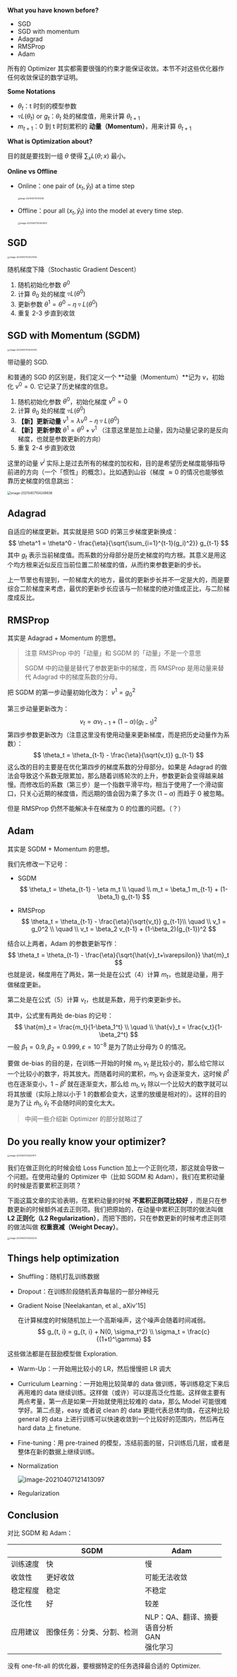 **What you have known before?**

- SGD
- SGD with momentum
- Adagrad
- RMSProp
- Adam

所有的 Optimizer 其实都需要很强的约束才能保证收敛。本节不对这些优化器作任何收敛保证的数学证明。



**Some Notations**

- $\theta_t$：t 时刻的模型参数
- $\triangledown L(\theta_t) \ \mathrm{or} \ g_t$：$\theta_t$ 处的梯度值，用来计算 $\theta_{t+1}$
- $m_{t+1}$：0 到 t 时刻累积的 **动量（Momentum）**，用来计算 $\theta_{t+1}$



**What is Optimization about?**

目的就是要找到一组 $\theta$ 使得 $\sum_x L(\theta; x)$ 最小。



**Online vs Offline**

- Online：one pair of $(x_t, \hat{y}_t)$ at a time step

  <img src="P8-Optimization_for_DL.assets/image-20210407103151508.webp" alt="image-20210407103151508" style="zoom:30%;" />

  

- Offline：pour all $(x_t, \hat{y}_t)$ into the model at every time step.

  <img src="P8-Optimization_for_DL.assets/image-20210407103403813.webp" alt="image-20210407103403813" style="zoom:33%;" />



## SGD

<img src="P8-Optimization_for_DL.assets/image-20210407103437440.webp" alt="image-20210407103437440" style="zoom:33%;" />

随机梯度下降（Stochastic Gradient Descent）

1. 随机初始化参数 $\theta^0$
2. 计算 $\theta_0$ 处的梯度 $\triangledown L(\theta^0)$
3. 更新参数 $\theta^1 = \theta^0 - \eta \triangledown L(\theta^0)$
4. 重复 2-3 步直到收敛



## SGD with Momentum (SGDM)

<img src="P8-Optimization_for_DL.assets/image-20210407103543476.webp" alt="image-20210407103543476" style="zoom:33%;" />

带动量的 SGD.

和普通的 SGD 的区别是，我们定义一个 **动量（Momentum）**记为 $v$，初始化 $v^0 = 0$. 它记录了历史梯度的信息。

1. 随机初始化参数 $\theta^0$，初始化梯度 $v^0 = 0$
2. 计算 $\theta_0$ 处的梯度 $\triangledown L(\theta^0)$
3. **【新】更新动量** $v^1 = \lambda v^0 - \eta\triangledown L(\theta^0)$
4. **【新】更新参数** $\theta^1 = \theta^0 + v^1$ （注意这里是加上动量，因为动量记录的是反向梯度，也就是参数更新的方向）
5. 重复 2-4 步直到收敛



这里的动量 $v^i$ 实际上是过去所有的梯度的加权和，目的是希望历史梯度能够指导前进的方向（一个「惯性」的概念）。比如遇到山谷（梯度 $\approx 0$ 的情况也能够依靠历史梯度的信息跳出：

<img src="P8-Optimization_for_DL.assets/image-20210407104249836.webp" alt="image-20210407104249836" style="zoom:50%;" />



## Adagrad

自适应的梯度更新。其实就是把 SGD 的第三步梯度更新换成：
$$
\theta^1 = \theta^0 - \frac{\eta}{\sqrt{\sum_{i=1}^{t-1}(g_i)^2}} g_{t-1}
$$
其中 $g_t$ 表示当前梯度值。而系数的分母部分是历史梯度的均方根。其意义是用这个均方根来近似反应当前位置二阶梯度的值，从而约束参数更新的步长。

上一节里也有提到，一阶梯度大的地方，最优的更新步长并不一定是大的，而是要综合二阶梯度来考虑，最优的更新步长应该与一阶梯度的绝对值成正比，与二阶梯度成反比。



## RMSProp

其实是 Adagrad + Momentum 的思想。

> 注意 RMSProp 中的「动量」和 SGDM 的「动量」不是一个意思
>
> SGDM 中的动量是替代了参数更新中的梯度，而 RMSProp 是用动量来替代 Adagrad 中的梯度系数的分母。

把 SGDM 的第一步动量初始化改为： $v^1 = g_0^2$

第三步动量更新改为：
$$
v_t = \alpha v_{t-1} + (1-\alpha)(g_{t-1})^2
$$
第四步参数更新改为（注意这里没有使用动量来更新梯度，而是把历史动量作为系数）：
$$
\theta_t = \theta_{t-1} - \frac{\eta}{\sqrt{v_t}} g_{t-1}
$$
这么改的目的主要是在优化第四步的梯度系数的分母部分。如果是 Adagrad 的做法会导致这个系数无限累加，那么随着训练轮次的上升，参数更新会变得越来越慢。而修改后的系数（第三步）是一个指数平滑平均，相当于使用了一个滑动窗口，只关心近期的梯度值，而远期的值会因为乘了多次 $(1-\alpha)$ 而趋于 0 被忽略。

但是 RMSProp 仍然不能解决卡在梯度为 0 的位置的问题。（？）



## Adam

其实是 SGDM + Momentum 的思想。

我们先修改一下记号：

- SGDM
  $$
  \theta_t = \theta_{t-1} - \eta m_t \\
  \quad \\
  m_t = \beta_1 m_{t-1} + (1-\beta_1) g_{t-1}
  $$

- RMSProp
  $$
  \theta_t = \theta_{t-1} - \frac{\eta}{\sqrt{v_t}} g_{t-1}\\
  \quad \\
  v_1 = g_0^2 \\
  \quad \\
  v_t = \beta_2 v_{t-1} + (1-\beta_2)(g_{t-1})^2
  $$

结合以上两者，Adam 的参数更新写作：
$$
\theta_t = \theta_{t-1} - \frac{\eta}{\sqrt{\hat{v}_t+\varepsilon}} \hat{m}_t
$$
也就是说，梯度用在了两处，第一处是在公式（4）计算 $m_t$，也就是动量，用于做梯度更新。

第二处是在公式（5）计算 $v_t$，也就是系数，用于约束更新步长。

其中，公式里有两处 de-bias 的记号：
$$
\hat{m}_t = \frac{m_t}{1-\beta_1^t} \\
\quad \\
\hat{v}_t = \frac{v_t}{1-\beta_2^t}
$$
一般 $\beta_1 = 0.9, \beta_2 = 0.999, \varepsilon = 10^{-8}$ 是为了防止分母为 0 的情况。

要做 de-bias 的目的是，在训练一开始的时候 $m_t, v_t$ 是比较小的，那么给它除以一个比较小的数字，将其放大。而随着时间的累积，$m_t, v_t$ 会逐渐变大，这时候 $\beta^t$ 也在逐渐变小，$1 - \beta^t$ 就在逐渐变大，那么给 $m_t, v_t$ 除以一个比较大的数字就可以将其放缓（实际上除以小于 1 的数都会变大，这里的放缓是相对的）。这样的目的是为了让 $\hat{m}_t, \hat{v}_t$ 不会随时间的变化太大。



> 中间一些介绍新 Optimizer 的部分就略过了



## Do you really know your optimizer?

<img src="P8-Optimization_for_DL.assets/image-20210407120027471.webp" alt="image-20210407120027471" style="zoom:33%;" />

我们在做正则化的时候会给 Loss Function 加上一个正则化项，那这就会导致一个问题。在使用动量的 Optimizer 中（比如 SGDM 和 Adam），我们在累积动量的时候是否要累积正则项？

下面这篇文章的实验表明，在累积动量的时候 **不累积正则项比较好** ，而是只在参数更新的时候额外减去正则项。我们把原始的，在动量中累积正则项的做法叫做 **L2 正则化（L2 Regularization）**，而把下图的，只在参数更新的时候考虑正则项的做法叫做 **权重衰减（Weight Decay）**。

<img src="P8-Optimization_for_DL.assets/image-20210407120202535.webp" alt="image-20210407120202535" style="zoom:33%;" />



## Things help optimization

- Shuffling：随机打乱训练数据

- Dropout：在训练阶段随机丢弃每层的一部分神经元

- Gradient Noise [Neelakantan, et al., aXiv'15]

  在计算梯度的时候随机加上一个高斯噪声，这个噪声会随着时间减弱。
  $$
  g_{t, i} = g_{t, i} + N(0, \sigma_t^2) \\
  \sigma_t = \frac{c}{(1+t)^\gamma}
  $$

这些做法都是在鼓励模型做 Exploration.



- Warm-Up：一开始用比较小的 LR，然后慢慢把 LR 调大

- Curriculum Learning：一开始用比较简单的 data 做训练，等训练稳定下来后再用难的 data 继续训练。这样做（或许）可以提高泛化性能。这样做主要有两点考量，第一点是如果一开始就使用比较难的 data，那么 Model 可能很难学好。第二点是，easy 或者说 clean 的 data 更能代表总体均值，在这种比较 general 的 data 上进行训练可以快速收敛到一个比较好的范围内，然后再在 hard data 上 finetune.

- Fine-tuning：用 pre-trained 的模型，冻结前面的层，只训练后几层，或者是整体在新的数据上继续训练。

- Normalization

  ![image-20210407121413097](P8-Optimization_for_DL.assets/image-20210407121413097.webp)

- Regularization



## Conclusion

对比 SGDM 和 Adam：

|          | SGDM                       | Adam                                                     |
| -------- | -------------------------- | -------------------------------------------------------- |
| 训练速度 | 快                         | 慢                                                       |
| 收敛性   | 更好收敛                   | 可能无法收敛                                             |
| 稳定程度 | 稳定                       | 不稳定                                                   |
| 泛化性   | 好                         | 较差                                                     |
| 应用建议 | 图像任务：分类、分割、检测 | NLP：QA、翻译、摘要<br />语音分析<br />GAN<br />强化学习 |

没有 one-fit-all 的优化器，要根据特定的任务选择最合适的 Optimizer.

